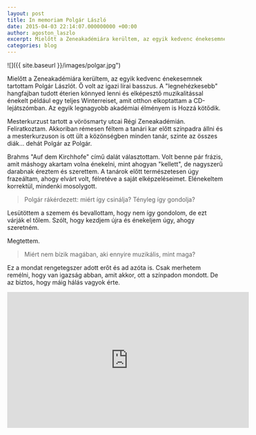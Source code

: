 ```yaml
---
layout: post
title: In memoriam Polgár László
date: 2015-04-03 22:14:07.000000000 +00:00
author: agoston_laszlo
excerpt: Mielőtt a Zeneakadémiára kerültem, az egyik kedvenc énekesemnek tartottam Polgár Lászlót. Ő volt az igazi lírai basszus. A "legnehézkesebb" hangfajban tudott éterien könnyed lenni és elképesztő muzikalitással énekelt például egy teljes Winterreiset, amit otthon elkoptattam a CD-lejátszómban. Az egyik legnagyobb akadémiai élményem is Hozzá kötődik.
categories: blog
---
```


![]({{ site.baseurl }}/images/polgar.jpg")

Mielőtt a Zeneakadémiára kerültem, az egyik kedvenc énekesemnek tartottam Polgár Lászlót. Ő volt az igazi lírai basszus. A "legnehézkesebb" hangfajban tudott éterien könnyed lenni és elképesztő muzikalitással énekelt például egy teljes Winterreiset, amit otthon elkoptattam a CD-lejátszómban. Az egyik legnagyobb akadémiai élményem is Hozzá kötődik.

Mesterkurzust tartott a vörösmarty utcai Régi Zeneakadémián. Feliratkoztam. Akkoriban rémesen féltem a tanári kar előtt színpadra állni és a mesterkurzuson is ott ült a közönségben minden tanár, szinte az összes diák... dehát Polgár az Polgár.

Brahms "Auf dem Kirchhofe" című dalát választottam. Volt benne pár frázis, amit máshogy akartam volna énekelni, mint ahogyan "kellett", de nagyszerű darabnak éreztem és szerettem. A tanárok előtt természetesen úgy frazeáltam, ahogy elvárt volt, félretéve a saját elképzeléseimet. Elénekeltem korrektül, mindenki mosolygott.

> Polgár rákérdezett: miért így csinálja? Tényleg így gondolja?

Lesütöttem a szemem és bevallottam, hogy nem így gondolom, de ezt várják el tőlem. Szólt, hogy kezdjem újra és énekeljem úgy, ahogy szeretném.

Megtettem.

> Miért nem bízik magában, aki ennyire muzikális, mint maga?

Ez a mondat rengetegszer adott erőt és ad azóta is. Csak merhetem remélni, hogy van igazság abban, amit akkor, ott a színpadon mondott. De az biztos, hogy máig hálás vagyok érte.

<iframe src="https://www.youtube.com/embed/3koBo5czFiI" frameborder="0" width="560" height="315" allowfullscreen="allowfullscreen"></iframe>

